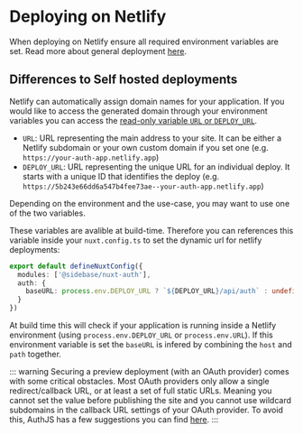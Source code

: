 # Deploying on Netlify

When deploying on Netlify ensure all required environment variables are set. Read more about general deployment [here](/guide/advanced/deployment/self-hosted).

## Differences to Self hosted deployments

Netlify can automatically assign domain names for your application. If you would like to access the generated domain through your environment variables you can access the [read-only variable `URL` or `DEPLOY_URL`](https://docs.netlify.com/configure-builds/environment-variables/#deploy-urls-and-metadata).

- `URL`: URL representing the main address to your site. It can be either a Netlify subdomain or your own custom domain if you set one (e.g. `https://your-auth-app.netlify.app`)
- `DEPLOY_URL`: URL representing the unique URL for an individual deploy. It starts with a unique ID that identifies the deploy (e.g. `https://5b243e66dd6a547b4fee73ae--your-auth-app.netlify.app`)

Depending on the environment and the use-case, you may want to use one of the two variables.

These variables are avalible at build-time. Therefore you can references this variable inside your `nuxt.config.ts` to set the dynamic url for netlify deployments:

```ts
export default defineNuxtConfig({
  modules: ['@sidebase/nuxt-auth'],
  auth: {
    baseURL: process.env.DEPLOY_URL ? `${DEPLOY_URL}/api/auth` : undefined
  }
})
```

At build time this will check if your application is running inside a Netlify environment (using `process.env.DEPLOY_URL` or `process.env.URL`). If this environment variable is set the `baseURL` is infered by combining the `host` and `path` together.

::: warning
Securing a preview deployment (with an OAuth provider) comes with some critical obstacles. Most OAuth providers only allow a single redirect/callback URL, or at least a set of full static URLs. Meaning you cannot set the value before publishing the site and you cannot use wildcard subdomains in the callback URL settings of your OAuth provider. To avoid this, AuthJS has a few suggestions you can find [here](https://next-auth.js.org/deployment#securing-a-preview-deployment).
:::

